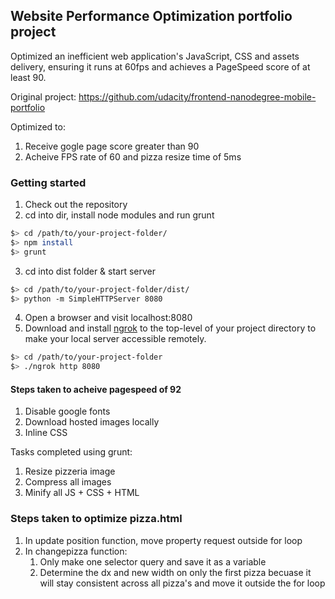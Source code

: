 ## Website Performance Optimization portfolio project

Optimized an inefficient web application's JavaScript, CSS and assets delivery, ensuring it runs at 60fps and achieves a PageSpeed score of at least 90.

Original project: https://github.com/udacity/frontend-nanodegree-mobile-portfolio

Optimized to:
1. Receive gogle page score greater than 90
2. Acheive FPS rate of 60 and pizza resize time of 5ms

### Getting started

1. Check out the repository
2. cd into dir, install node modules and run grunt
  ```bash
  $> cd /path/to/your-project-folder/
  $> npm install
  $> grunt
  ```
3. cd into dist folder & start server

  ```bash
  $> cd /path/to/your-project-folder/dist/
  $> python -m SimpleHTTPServer 8080
  ```

4. Open a browser and visit localhost:8080
5. Download and install [ngrok](https://ngrok.com/) to the top-level of your project directory to make your local server accessible remotely.

  ``` bash
  $> cd /path/to/your-project-folder
  $> ./ngrok http 8080
  ```

#### Steps taken to acheive pagespeed of 92

1. Disable google fonts
2. Download hosted images locally
3. Inline CSS

Tasks completed using grunt:
1. Resize pizzeria image
2. Compress all images
3. Minify all JS + CSS + HTML

### Steps taken to optimize pizza.html
1. In update position function, move property request outside for loop
2. In changepizza function:
	1. Only make one selector query and save it as a variable
	2. Determine the dx and new width on only the first pizza becuase it will stay consistent across all pizza's and move it outside the for loop
